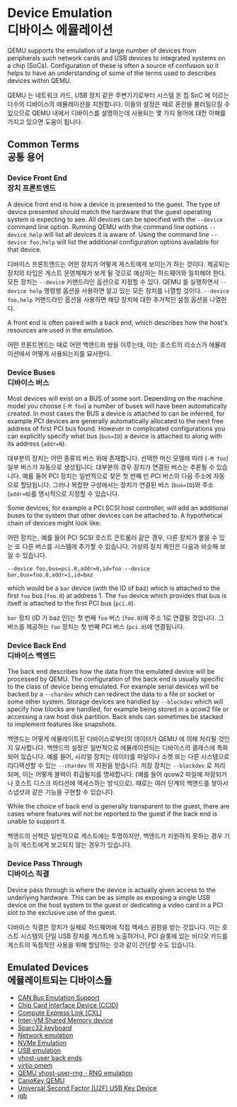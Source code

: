 # Device Emulation<br>디바이스 에뮬레이션

QEMU supports the emulation of a large number of devices from
peripherals such network cards and USB devices to integrated systems on
a chip (SoCs). Configuration of these is often a source of confusion so
it helps to have an understanding of some of the terms used to describes
devices within QEMU.

QEMU 는 네트워크 카드, USB 장치 같은 주변기기로부터 시스템 온 칩 SoC 에 이르는 다수의 디바이스의 에뮬레이션을 지원합니다. 이들의 설정은 때로 혼란을 불러일으킬 수 있으므로 QEMU 내에서 디바이스를 설명하는데 사용되는 몇 가지 용어에 대한 이해를 가지고 있으면 도움이 됩니다.

## Common Terms<br>공통 용어

### Device Front End<br>장치 프론트엔드

A device front end is how a device is presented to the guest. The type
of device presented should match the hardware that the guest operating
system is expecting to see. All devices can be specified with the
`--device` command line option. Running QEMU with the command line
options `--device help` will list all devices it is aware of. Using the
command line `--device foo,help` will list the additional configuration
options available for that device.

디바이스 프론트엔드는 어떤 장치가 어떻게 게스트에게 보이는가 하는 것이다. 제공되는 장치의 타입은 게스트 운영체제가 보게 될 것으로 예상하는 하드웨어와 일치해야 한다. 모든 장치는 `--device` 커맨드라인 옵션으로 지정할 수 있다. QEMU 를 실행하면서 `--device help` 명령행 옵션을 사용하면 알고 있는 모든 장치를 나열할 것이다. `--device foo,help` 커맨드라인 옵션을 사용하면 해당 장치에 대한 추가적인 설정 옵션을 나열한다.

A front end is often paired with a back end, which describes how the
host\'s resources are used in the emulation.

어떤 프론트엔드는 때로 어떤 백엔드와 쌍을 이루는데, 이는 호스트의 리소스가 에뮬레이션에서 어떻게 사용되는지를 묘사한다.

### Device Buses<br>디바이스 버스

Most devices will exist on a BUS of some sort. Depending on the machine
model you choose (`-M foo`) a number of buses will have been
automatically created. In most cases the BUS a device is attached to can
be inferred, for example PCI devices are generally automatically
allocated to the next free address of first PCI bus found. However in
complicated configurations you can explicitly specify what bus
(`bus=ID`) a device is attached to along with its address (`addr=N`).

대부분의 장치는 어떤 종류의 버스 위에 존재합니다. 선택한 머신 모델에 따라 (`-M foo`) 일부 버스가 자동으로 생성됩니다. 대부분의 경우 장치가 연결된 버스는 추론될 수 있습니다. 예를 들어 PCI 장치는 일반적으로 찾은 첫 번째 빈 PCI 버스의 다음 주소에 자동으로 할당됩니다. 그러나 복잡한 구성에서는 장치가 연결된 버스 (`bus=ID`)와 주소 (`addr=N`)를 명시적으로 지정할 수 있습니다.

Some devices, for example a PCI SCSI host controller, will add an
additional buses to the system that other devices can be attached to. A
hypothetical chain of devices might look like:

어떤 장치는, 예를 들어 PCI SCSI 호스트 콘트롤러 같은 경우, 다른 장치가 붙을 수 있는 또 다른 버스를 시스템에 추가할 수 있습니다. 가상의 장치 체인은 다음과 비슷해 보일 수 있습니다.

```
--device foo,bus=pci.0,addr=0,id=foo --device bar,bus=foo.0,addr=1,id=baz
```

which would be a `bar` device (with the ID of baz) which is attached to
the first `foo` bus (`foo.0`) at address 1. The `foo` device which provides
that bus is itself is attached to the first PCI bus (`pci.0`).

`bar` 장치 (ID 가 baz 인)는 첫 번째 `foo` 버스 (`foo.0`)에 주소 1로 연결될 것입니다. 그 버스를 제공하는 `foo` 장치는 첫 번째 PCI 버스 (`pci.0`)에 연결됩니다.

### Device Back End<br>디바이스 백엔드

The back end describes how the data from the emulated device will be
processed by QEMU. The configuration of the back end is usually specific
to the class of device being emulated. For example serial devices will
be backed by a `--chardev` which can redirect the data to a file or
socket or some other system. Storage devices are handled by `--blockdev`
which will specify how blocks are handled, for example being stored in a
qcow2 file or accessing a raw host disk partition. Back ends can
sometimes be stacked to implement features like snapshots.

백엔드는 어떻게 에뮬레이트된 디바이스로부터의 데이터가 QEMU 에 의해 처리될 것인지 묘사합니다. 백엔드의 설정은 일반적으로 에뮬레이션되는 디바이스의 클래스에 특화되어 있습니다. 예를 들어, 시리얼 장치는 데이터를 파일이나 소켓 또는 다른 시스템으로 리디렉션할 수 있는 `--chardev` 의 지원을 받습니다. 저장 장치는 `--blockdev` 로 처리되며, 이는 어떻게 블럭이 취급될지를 명세합니다. (예를 들어 qcow2 파일에 저장되거나 호스트 디스크 파티션에 액세스하는 방식으로). 때로는 여러 단계의 백엔드를 쌓아서 스냅샷과 같은 기능을 구현할 수 있습니다.

While the choice of back end is generally transparent to the guest,
there are cases where features will not be reported to the guest if the
back end is unable to support it.

백엔드의 선책은 일반적으로 게스트에는 투명하지만, 백엔드가 지원하지 못하는 경우 기능이 게스트에게 보고되지 않는 경우가 있습니다.

### Device Pass Through<br>디바이스 직결

Device pass through is where the device is actually given access to the
underlying hardware. This can be as simple as exposing a single USB
device on the host system to the guest or dedicating a video card in a
PCI slot to the exclusive use of the guest.

디바이스 직결은 장치가 실제로 하드웨어에 직접 액세스 권한을 받는 것입니다. 이는 호스트 시스템의 단일 USB 장치를 게스트에 노출하거나, PCI 슬롯에 있는 비디오 카드를 게스트의 독점적인 사용을 위해 할당하는 것과 같이 간단할 수도 있습니다.

## Emulated Devices<br>에뮬레이트되는 디바이스들

* [CAN Bus Emulation Support](devices/can.rst)
* [Chip Card Interface Device (CCID)](devices/ccid.rst)
* [Compute Express Link (CXL)](devices/cxl.rst)
* [Inter-VM Shared Memory device](devices/ivshmem.rst)
* [Sparc32 keyboard](devices/keyboard.rst)
* [Network emulation](devices/net.rst)
* [NVMe Emulation](devices/nvme.rst)
* [USB emulation](devices/usb.rst)
* [vhost-user back ends](devices/vhost-user.rst)
* [virtio pmem](devices/virtio-pmem.rst)
* [QEMU vhost-user-rng - RNG emulation](devices/vhost-user-rng.rst)
* [CanoKey QEMU](devices/canokey.rst)
* [Universal Second Factor (U2F) USB Key Device](devices/usb-u2f.rst)
* [igb](devices/igb.rst)
